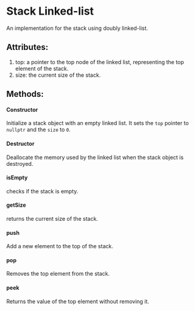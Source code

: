 # Stack Linked-list
An implementation for the stack using doubly linked-list.

## Attributes:
1. top: a pointer to the top node of the linked list, representing the top element of the stack.
2. size: the current size of the stack.

## Methods:
#### Constructor
Initialize a stack object with an empty linked list. It sets the `top` pointer to `nullptr` and the `size` to `0`.
#### Destructor
Deallocate the memory used by the linked list when the stack object is destroyed.
#### isEmpty
checks if the stack is empty.

#### getSize
returns the current size of the stack.

#### push
Add a new element to the top of the stack.
#### pop
Removes the top element from the stack.
#### peek
Returns the value of the top element without removing it.
